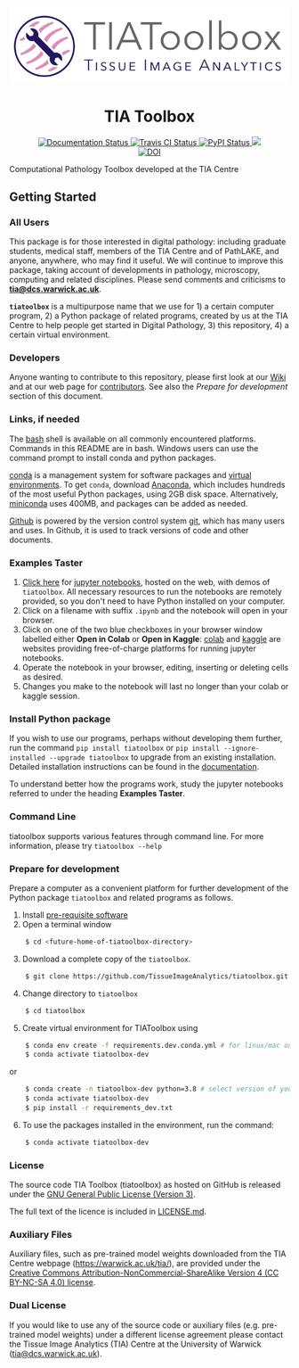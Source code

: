 <p align="center">
  <img src="https://raw.githubusercontent.com/TissueImageAnalytics/tiatoolbox/develop/docs/tiatoolbox-logo.png">
</p>
<h1 align="center">TIA Toolbox</h1>
<p align="center">
  <a href="https://tia-toolbox.readthedocs.io/en/latest/?badge=latest">
    <img src="https://readthedocs.org/projects/tia-toolbox/badge/?version=latest" alt="Documentation Status" />
  </a>
  <a href="https://travis-ci.org/TissueImageAnalytics/tiatoolbox">
    <img src="https://travis-ci.org/TissueImageAnalytics/tiatoolbox.svg?branch=master" alt="Travis CI Status" />
  </a>
  <a href="https://badge.fury.io/py/tiatoolbox">
    <img src="https://badge.fury.io/py/tiatoolbox.svg" alt="PyPI Status" />
  </a>
    <a href="https://codecov.io/gh/TissueImageAnalytics/tiatoolbox">
      <img src="https://codecov.io/gh/TissueImageAnalytics/tiatoolbox/branch/master/graph/badge.svg?token=7UZEMacQHm"/>
    </a>
  <br>
  <a href="https://zenodo.org/badge/latestdoi/267705904"><img src="https://zenodo.org/badge/267705904.svg" alt="DOI"></a>
</p>

Computational Pathology Toolbox developed at the TIA Centre

## Getting Started

### All Users

This package is for those interested in digital pathology: including graduate students, medical staff, members of the TIA Centre and of PathLAKE, and anyone, anywhere, who may find it useful. We will continue to improve this package, taking account of developments in pathology, microscopy, computing and related disciplines. Please send comments and criticisms to **[tia@dcs.warwick.ac.uk](mailto:tialab@dcs.warwick.ac.uk)**.

**`tiatoolbox`** is a multipurpose name that we use for 1) a certain computer program, 2) a Python package of related programs, created by us at the TIA Centre to help people get started in Digital Pathology, 3) this repository, 4) a certain virtual environment.


### Developers

Anyone wanting to contribute to this repository, please first look at our [Wiki](https://github.com/TissueImageAnalytics/tiatoolbox/wiki) and at our web page for [contributors](https://github.com/TissueImageAnalytics/tiatoolbox/blob/master/CONTRIBUTING.rst). See also the *Prepare for development* section of this document.

### Links, if needed
The [bash](https://www.gnu.org/software/bash) shell is available on all commonly encountered platforms. Commands in this README are in bash. Windows users can use the command prompt to install conda and python packages.

[conda](https://github.com/conda/conda) is a management system for software packages and [virtual environments](https://docs.conda.io/projects/conda/en/latest/user-guide/concepts/environments.html). To get `conda`, download [Anaconda](https://www.anaconda.com/), which includes hundreds of the most useful Python packages, using 2GB disk space. Alternatively, [miniconda](https://docs.conda.io/en/latest/miniconda.html) uses 400MB, and packages can be added as needed.

[Github](https://github.com/about) is powered by the version control system [git](https://git-scm.com/), which has many users and uses. In Github, it is used to track versions of code and other documents.


### Examples Taster

1. [Click here](https://github.com/TissueImageAnalytics/tiatoolbox/tree/develop/examples) for [jupyter notebooks](https://jupyter.org/), hosted on the web, with demos of `tiatoolbox`. All necessary resources to run the notebooks are remotely provided, so you don't need to have Python installed on your computer.
2. Click on a filename with suffix `.ipynb` and the notebook will open in your browser.
3. Click on one of the two blue checkboxes in your browser window labelled either **Open in Colab** or **Open in Kaggle**: [colab](https://colab.research.google.com/notebooks/intro.ipynb#) and [kaggle](https://www.kaggle.com/) are websites providing free-of-charge platforms for running jupyter notebooks.
4. Operate the notebook in your browser, editing, inserting or deleting cells as desired.
5. Changes you make to the notebook will last no longer than your colab or kaggle session.

### Install Python package

If you wish to use our programs, perhaps without developing them further, run the command `pip install tiatoolbox` or `pip install --ignore-installed --upgrade tiatoolbox` to upgrade from an existing installation.
Detailed installation instructions can be found in the [documentation](https://tia-toolbox.readthedocs.io/en/latest/installation.html).

To understand better how the programs work, study the jupyter notebooks referred to under the heading **Examples Taster**.

### Command Line
tiatoolbox supports various features through command line. For more information, please try `tiatoolbox --help`

### Prepare for development

Prepare a computer as a convenient platform for further development of the Python package `tiatoolbox` and related programs as follows.
1. Install [pre-requisite software](https://tia-toolbox.readthedocs.io/en/latest/installation.html)
2. Open a terminal window<br/>

```sh
    $ cd <future-home-of-tiatoolbox-directory>
```

3. Download a complete copy of the `tiatoolbox`.

```sh
    $ git clone https://github.com/TissueImageAnalytics/tiatoolbox.git
```

4. Change directory to `tiatoolbox`

```sh
    $ cd tiatoolbox
```

5. Create virtual environment for TIAToolbox using

```sh
    $ conda env create -f requirements.dev.conda.yml # for linux/mac only.
    $ conda activate tiatoolbox-dev
```
or

```sh
    $ conda create -n tiatoolbox-dev python=3.8 # select version of your choice
    $ conda activate tiatoolbox-dev
    $ pip install -r requirements_dev.txt
```
6. To use the packages installed in the environment, run the command:

```sh
    $ conda activate tiatoolbox-dev
```


### License

The source code TIA Toolbox (tiatoolbox) as hosted on GitHub is released under the [GNU General Public License (Version 3)].

The full text of the licence is included in [LICENSE.md](https://raw.githubusercontent.com/TissueImageAnalytics/tiatoolbox/develop/LICENSE.md).

[gnu general public license (version 3)]: https://www.gnu.org/licenses/gpl-3.0.html

### Auxiliary Files

Auxiliary files, such as pre-trained model weights downloaded from the TIA Centre webpage (https://warwick.ac.uk/tia/), are provided under the [Creative Commons Attribution-NonCommercial-ShareAlike Version 4 (CC BY-NC-SA 4.0) license](https://creativecommons.org/licenses/by-nc-sa/4.0/).

### Dual License

If you would like to use any of the source code or auxiliary files (e.g. pre-trained model weights) under a different license agreement please contact the Tissue Image Analytics (TIA) Centre at the University of Warwick (tia@dcs.warwick.ac.uk).
